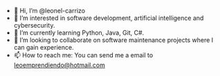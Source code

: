 - 👋 Hi, I’m @leonel-carrizo
- 👀 I’m interested in software development, artificial intelligence and cybersecurity.
- 🌱 I’m currently learning Python, Java, Git, C#.
- 💞️ I’m looking to collaborate on software maintenance projects where I can gain experience. 
- 📫 How to reach me: You can send me a email to leoemprendiendo@hotmail.com

<!---
leonel-carrizo/leonel-carrizo is a ✨ special ✨ repository because its `README.md` (this file) appears on your GitHub profile.
You can click the Preview link to take a look at your changes.
--->
